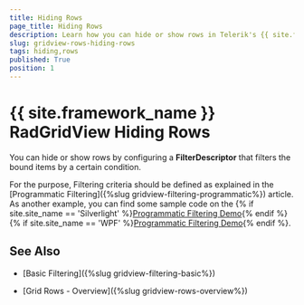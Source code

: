 ```yaml
---
title: Hiding Rows
page_title: Hiding Rows
description: Learn how you can hide or show rows in Telerik's {{ site.framework_name }} DataGrid by configuring a FilterDescriptor that filters the bound items by a certain condition.
slug: gridview-rows-hiding-rows
tags: hiding,rows
published: True
position: 1
---
```


# {{ site.framework_name }} RadGridView Hiding Rows

You can hide or show rows by configuring a __FilterDescriptor__ that filters the bound items by a certain condition. 

For the purpose, Filtering criteria should be defined as explained in the [Programmatic Filtering]({%slug gridview-filtering-programmatic%}) article. As another example, you can find some sample code on the {% if site.site_name == 'Silverlight' %}[Programmatic Filtering Demo](https://demos.telerik.com/silverlight/#GridView/ProgrammaticFiltering){% endif %}{% if site.site_name == 'WPF' %}[Programmatic Filtering Demo](https://demos.telerik.com/wpf){% endif %}.
        
## See Also

 * [Basic Filtering]({%slug gridview-filtering-basic%})

 * [Grid Rows - Overview]({%slug gridview-rows-overview%})
